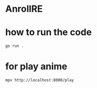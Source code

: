 # AnrollRE

# how to run the code
```bash
go run .
```

# for play anime
```bash
mpv http://localhost:8000/play
```

